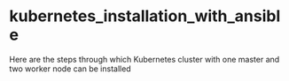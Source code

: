 # kubernetes_installation_with_ansible
Here are the steps through which Kubernetes cluster with one master and two worker node can be installed
